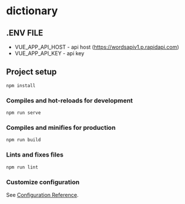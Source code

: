 # dictionary

## .ENV FILE
- VUE_APP_API_HOST -  api host (https://wordsapiv1.p.rapidapi.com)
- VUE_APP_API_KEY - api key

## Project setup
```
npm install
```

### Compiles and hot-reloads for development
```
npm run serve
```

### Compiles and minifies for production
```
npm run build
```

### Lints and fixes files
```
npm run lint
```

### Customize configuration
See [Configuration Reference](https://cli.vuejs.org/config/).
